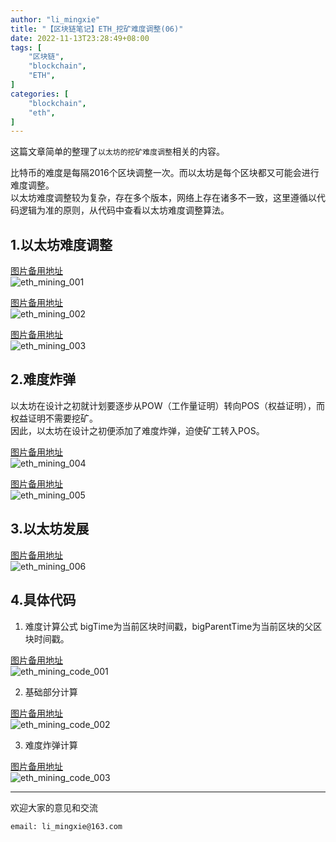 ```yaml
---
author: "li_mingxie"
title: "【区块链笔记】ETH_挖矿难度调整(06)"
date: 2022-11-13T23:28:49+08:00
tags: [
    "区块链",
    "blockchain",
    "ETH",
]
categories: [
    "blockchain",
    "eth",
]
---
```


这篇文章简单的整理了`以太坊的挖矿难度调整`相关的内容。  <!--more-->  

比特币的难度是每隔2016个区块调整一次。而以太坊是每个区块都又可能会进行难度调整。  
以太坊难度调整较为复杂，存在多个版本，网络上存在诸多不一致，这里遵循以代码逻辑为准的原则，从代码中查看以太坊难度调整算法。

## 1.以太坊难度调整

[图片备用地址](https://limingxie.github.io/images/blockchain/ethereum/eth_mining_001.png)  
![eth_mining_001](https://mingxie-blog.oss-cn-beijing.aliyuncs.com/image/blockchain/ethereum/eth_mining_001.png)

[图片备用地址](https://limingxie.github.io/images/blockchain/ethereum/eth_mining_002.png)  
![eth_mining_002](https://mingxie-blog.oss-cn-beijing.aliyuncs.com/image/blockchain/ethereum/eth_mining_002.png)

[图片备用地址](https://limingxie.github.io/images/blockchain/ethereum/eth_mining_003.png)  
![eth_mining_003](https://mingxie-blog.oss-cn-beijing.aliyuncs.com/image/blockchain/ethereum/eth_mining_003.png)

## 2.难度炸弹

以太坊在设计之初就计划要逐步从POW（工作量证明）转向POS（权益证明），而权益证明不需要挖矿。  
因此，以太坊在设计之初便添加了难度炸弹，迫使矿工转入POS。

[图片备用地址](https://limingxie.github.io/images/blockchain/ethereum/eth_mining_004.png)  
![eth_mining_004](https://mingxie-blog.oss-cn-beijing.aliyuncs.com/image/blockchain/ethereum/eth_mining_004.png)

[图片备用地址](https://limingxie.github.io/images/blockchain/ethereum/eth_mining_005.png)  
![eth_mining_005](https://mingxie-blog.oss-cn-beijing.aliyuncs.com/image/blockchain/ethereum/eth_mining_005.png)

## 3.以太坊发展

[图片备用地址](https://limingxie.github.io/images/blockchain/ethereum/eth_mining_006.png)  
![eth_mining_006](https://mingxie-blog.oss-cn-beijing.aliyuncs.com/image/blockchain/ethereum/eth_mining_006.png)

## 4.具体代码

1. 难度计算公式
bigTime为当前区块时间戳，bigParentTime为当前区块的父区块时间戳。

[图片备用地址](https://limingxie.github.io/images/blockchain/ethereum/eth_mining_code_001.png)  
![eth_mining_code_001](https://mingxie-blog.oss-cn-beijing.aliyuncs.com/image/blockchain/ethereum/eth_mining_code_001.png)

2. 基础部分计算

[图片备用地址](https://limingxie.github.io/images/blockchain/ethereum/eth_mining_code_002.png)  
![eth_mining_code_002](https://mingxie-blog.oss-cn-beijing.aliyuncs.com/image/blockchain/ethereum/eth_mining_code_002.png)

3. 难度炸弹计算

[图片备用地址](https://limingxie.github.io/images/blockchain/ethereum/eth_mining_code_003.png)  
![eth_mining_code_003](https://mingxie-blog.oss-cn-beijing.aliyuncs.com/image/blockchain/ethereum/eth_mining_code_003.png)

----------------------------------------------
欢迎大家的意见和交流

`email: li_mingxie@163.com`

